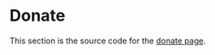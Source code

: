 
# Donate

This section is the source code for the [donate page](https://bpstudio.abstreamace.com/donate.htm).

